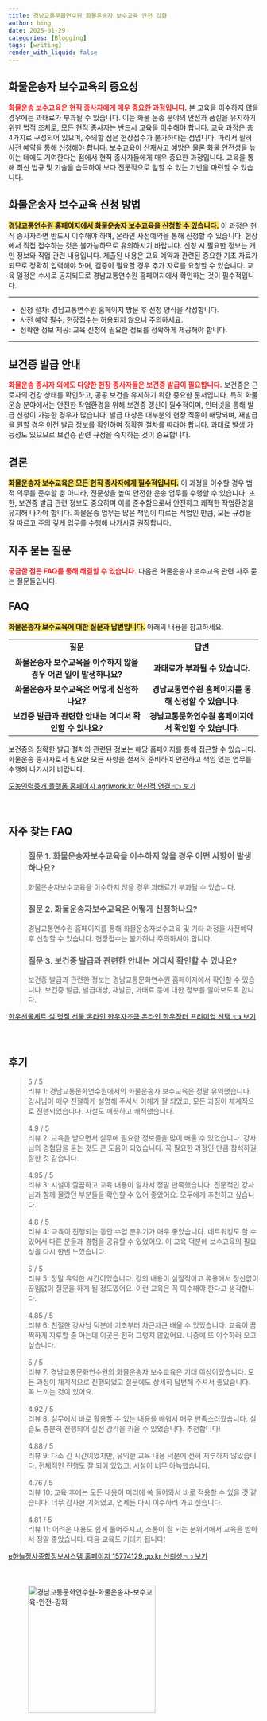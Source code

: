 ```yaml
---
title: 경남교통문화연수원 화물운송자 보수교육 안전 강화
author: bing
date: 2025-01-29
categories: [Blogging]
tags: [writing]
render_with_liquid: false
---
```



<h2 id='화물운송자_보수교육의_중요성'>화물운송자 보수교육의 중요성</h2>

<p><b><span style="color: #ee2323;">화물운송 보수교육은 현직 종사자에게 매우 중요한 과정입니다.</span></b> 본 교육을 이수하지 않을 경우에는 과태료가 부과될 수 있습니다. 이는 화물 운송 분야의 안전과 품질을 유지하기 위한 법적 조치로, 모든 현직 종사자는 반드시 교육을 이수해야 합니다. 교육 과정은 총 4가지로 구성되어 있으며, 주의할 점은 현장접수가 불가하다는 점입니다. 따라서 필히 사전 예약을 통해 신청해야 합니다. 보수교육이 산재사고 예방은 물론 화물 안전성을 높이는 데에도 기여한다는 점에서 현직 종사자들에게 매우 중요한 과정입니다. 교육을 통해 최신 법규 및 기술을 습득하여 보다 전문적으로 일할 수 있는 기반을 마련할 수 있습니다.</p>

<h2 id='신청_방법'>화물운송자 보수교육 신청 방법</h2>

<p><b><span style="background-color: #ffe066;">경남교통연수원 홈페이지에서 화물운송자 보수교육을 신청할 수 있습니다.</span></b> 이 과정은 현직 종사자라면 반드시 이수해야 하며, 온라인 사전예약을 통해 신청할 수 있습니다. 현장에서 직접 접수하는 것은 불가능하므로 유의하시기 바랍니다. 신청 시 필요한 정보는 개인 정보와 직업 관련 내용입니다. 제출된 내용은 교육 예약과 관련된 중요한 기초 자료가 되므로 정확히 입력해야 하며, 검증이 필요할 경우 추가 자료를 요청할 수 있습니다. 교육 일정은 수시로 공지되므로 경남교통연수원 홈페이지에서 확인하는 것이 필수적입니다.</p>

<hr />

<ul>
    <li>신청 절차: 경남교통연수원 홈페이지 방문 후 신청 양식을 작성합니다.</li>
    <li>사전 예약 필수: 현장접수는 허용되지 않으니 주의하세요.</li>
    <li>정확한 정보 제공: 교육 신청에 필요한 정보를 정확하게 제공해야 합니다.</li>
</ul>

<hr />

<h2 id='보건증_발급_안내'>보건증 발급 안내</h2>

<p><b><span style="color: #ee2323;">화물운송 종사자 외에도 다양한 현장 종사자들은 보건증 발급이 필요합니다.</span></b> 보건증은 근로자의 건강 상태를 확인하고, 공공 보건을 유지하기 위한 중요한 문서입니다. 특히 화물운송 분야에서는 안전한 작업환경을 위해 보건증 갱신이 필수적이며, 인터넷을 통해 발급 신청이 가능한 경우가 많습니다. 발급 대상은 대부분의 현장 직종이 해당되며, 재발급을 원할 경우 이전 발급 정보를 확인하여 정확한 절차를 따라야 합니다. 과태료 발생 가능성도 있으므로 보건증 관련 규정을 숙지하는 것이 중요합니다.</p>

<h2 id='결론'>결론</h2>

<p><b><span style="background-color: #ffe066;">화물운송자 보수교육은 모든 현직 종사자에게 필수적입니다.</span></b> 이 과정을 이수할 경우 법적 의무를 준수할 뿐 아니라, 전문성을 높여 안전한 운송 업무를 수행할 수 있습니다. 또한, 보건증 발급 관련 정보도 중요하며 이를 준수함으로써 안전하고 쾌적한 작업환경을 유지해 나가야 합니다. 화물운송 업무는 많은 책임이 따르는 직업인 만큼, 모든 규정을 잘 따르고 주의 깊게 업무를 수행해 나가시길 권장합니다.</p>

<h2 id='자주_묻는_질문'>자주 묻는 질문</h2>

<p><b><span style="color: #ee2323;">궁금한 점은 FAQ를 통해 해결할 수 있습니다.</span></b> 다음은 화물운송자 보수교육 관련 자주 묻는 질문들입니다.</p>

<h2 id='FAQ'>FAQ</h2>

<p><b><span style="background-color: #ffe066;">화물운송자 보수교육에 대한 질문과 답변입니다.</span></b> 아래의 내용을 참고하세요.</p>

<table>
    <tr>
        <td style="text-align: center; height: 17px;"><b>질문</b></td>
        <td style="text-align: center; height: 17px;"><b>답변</b></td>
    </tr>
    <tr>
        <td style="text-align: center; height: 17px;"><b>화물운송자 보수교육을 이수하지 않을 경우 어떤 일이 발생하나요?</b></td>
        <td style="text-align: center; height: 17px;"><b>과태료가 부과될 수 있습니다.</b></td>
    </tr>
    <tr>
        <td style="text-align: center; height: 17px;"><b>화물운송자 보수교육은 어떻게 신청하나요?</b></td>
        <td style="text-align: center; height: 17px;"><b>경남교통연수원 홈페이지를 통해 신청할 수 있습니다.</b></td>
    </tr>
    <tr>
        <td style="text-align: center; height: 17px;"><b>보건증 발급과 관련한 안내는 어디서 확인할 수 있나요?</b></td>
        <td style="text-align: center; height: 17px;"><b>경남교통문화연수원 홈페이지에서 확인할 수 있습니다.</b></td>
    </tr>
</table>

<p>보건증의 정확한 발급 절차와 관련된 정보는 해당 홈페이지를 통해 접근할 수 있습니다. 화물운송 종사자로서 필요한 모든 사항을 철저히 준비하여 안전하고 책임 있는 업무를 수행해 나가시기 바랍니다.</p>


<p><a class="click-button" title="도농인력중개 플랫폼 홈페이지 agriwork.kr 혁신적 연결" href="https://somered.github.io/posts/%EB%8F%84%EB%86%8D%EC%9D%B8%EB%A0%A5%EC%A4%91%EA%B0%9C-%ED%94%8C%EB%9E%AB%ED%8F%BC-%ED%99%88%ED%8E%98%EC%9D%B4%EC%A7%80-agriwork.kr-%ED%98%81%EC%8B%A0%EC%A0%81-%EC%97%B0%EA%B2%B0/" rel="dofollow">도농인력중개 플랫폼 홈페이지 agriwork.kr 혁신적 연결 👈 보기</a></p><br>
<h2 id='자주_찾는_FAQ'>자주 찾는 FAQ</h2>
<div itemscope="" itemtype="https://schema.org/FAQPage"> 
<blockquote> 
<div itemscope="" itemprop="mainEntity" itemtype="https://schema.org/Question"> 
<h3 itemprop="name">질문 1. 화물운송자보수교육을 이수하지 않을 경우 어떤 사항이 발생하나요?</h3> 
<div itemscope="" itemprop="acceptedAnswer" itemtype="https://schema.org/Answer"> 
<span itemprop="text"> 
<p>화물운송자보수교육을 이수하지 않을 경우 과태료가 부과될 수 있습니다.</p> 
</span> 
</div> 
</div> 

<div itemscope="" itemprop="mainEntity" itemtype="https://schema.org/Question"> 
<h3 itemprop="name">질문 2. 화물운송자보수교육은 어떻게 신청하나요?</h3> 
<div itemscope="" itemprop="acceptedAnswer" itemtype="https://schema.org/Answer"> 
<span itemprop="text"> 
<p>경남교통연수원 홈페이지를 통해 화물운송자보수교육 및 기타 과정을 사전예약 후 신청할 수 있습니다. 현장접수는 불가하니 주의하셔야 합니다.</p> 
</span> 
</div> 
</div> 

<div itemscope="" itemprop="mainEntity" itemtype="https://schema.org/Question"> 
<h3 itemprop="name">질문 3. 보건증 발급과 관련한 안내는 어디서 확인할 수 있나요?</h3> 
<div itemscope="" itemprop="acceptedAnswer" itemtype="https://schema.org/Answer"> 
<span itemprop="text"> 
<p>보건증 발급과 관련한 정보는 경남교통문화연수원 홈페이지에서 확인할 수 있습니다. 보건증 발급, 발급대상, 재발급, 과태료 등에 대한 정보를 알아보도록 합니다.</p> 
</span> 
</div> 
</div> 
</blockquote> 
</div>
<p><a class="click-button" title="한우선물세트 설 명절 선물 온라인 한우자조금 온라인 한우장터 프리미엄 선택" href="https://somered.github.io/posts/%ED%95%9C%EC%9A%B0%EC%84%A0%EB%AC%BC%EC%84%B8%ED%8A%B8-%EC%84%A4-%EB%AA%85%EC%A0%88-%EC%84%A0%EB%AC%BC-%EC%98%A8%EB%9D%BC%EC%9D%B8-%ED%95%9C%EC%9A%B0%EC%9E%90%EC%A1%B0%EA%B8%88-%EC%98%A8%EB%9D%BC%EC%9D%B8-%ED%95%9C%EC%9A%B0%EC%9E%A5%ED%84%B0-%ED%94%84%EB%A6%AC%EB%AF%B8%EC%97%84-%EC%84%A0%ED%83%9D/" rel="dofollow">한우선물세트 설 명절 선물 온라인 한우자조금 온라인 한우장터 프리미엄 선택 👈 보기</a></p><br>
<h2 id='후기'>후기</h2>
<div itemscope itemtype="https://schema.org/Product">
  <blockquote>
  <div itemprop="review" itemscope itemtype="https://schema.org/Review">
      <div itemprop="reviewRating" itemscope itemtype="https://schema.org/Rating"> <span itemprop="ratingValue">5</span> / <span itemprop="bestRating">5</span> </div>
      <span itemprop="reviewBody">리뷰 1: 경남교통문화연수원에서의 화물운송자 보수교육은 정말 유익했습니다. 강사님이 매우 친절하게 설명해 주셔서 이해가 잘 되었고, 모든 과정이 체계적으로 진행되었습니다. 시설도 깨끗하고 쾌적했습니다.</span>
  </div>
  <br>
  <div itemprop="review" itemscope itemtype="https://schema.org/Review">
      <div itemprop="reviewRating" itemscope itemtype="https://schema.org/Rating"> <span itemprop="ratingValue">4.9</span> / <span itemprop="bestRating">5</span> </div>
      <span itemprop="reviewBody">리뷰 2: 교육을 받으면서 실무에 필요한 정보들을 많이 배울 수 있었습니다. 강사님의 경험담을 듣는 것도 큰 도움이 되었습니다. 꼭 필요한 과정인 만큼 참석하길 잘한 것 같습니다.</span>
  </div>
  <br>
  <div itemprop="review" itemscope itemtype="https://schema.org/Review">
      <div itemprop="reviewRating" itemscope itemtype="https://schema.org/Rating"> <span itemprop="ratingValue">4.95</span> / <span itemprop="bestRating">5</span> </div>
      <span itemprop="reviewBody">리뷰 3: 시설이 깔끔하고 교육 내용이 알차서 정말 만족했습니다. 전문적인 강사님과 함께 몰랐던 부분들을 확인할 수 있어 좋았어요. 모두에게 추천하고 싶습니다.</span>
  </div>
  <br>
  <div itemprop="review" itemscope itemtype="https://schema.org/Review">
      <div itemprop="reviewRating" itemscope itemtype="https://schema.org/Rating"> <span itemprop="ratingValue">4.8</span> / <span itemprop="bestRating">5</span> </div>
      <span itemprop="reviewBody">리뷰 4: 교육이 진행되는 동안 수업 분위기가 매우 좋았습니다. 네트워킹도 할 수 있어서 다른 분들과 경험을 공유할 수 있었어요. 이 교육 덕분에 보수교육의 필요성을 다시 한번 느꼈습니다.</span>
  </div>
  <br>
  <div itemprop="review" itemscope itemtype="https://schema.org/Review">
      <div itemprop="reviewRating" itemscope itemtype="https://schema.org/Rating"> <span itemprop="ratingValue">5</span> / <span itemprop="bestRating">5</span> </div>
      <span itemprop="reviewBody">리뷰 5: 정말 유익한 시간이었습니다. 강의 내용이 실질적이고 유용해서 정신없이 끊임없이 질문을 하게 될 정도였어요. 이런 교육은 꼭 이수해야 한다고 생각합니다.</span>
  </div>
  <br>
  <div itemprop="review" itemscope itemtype="https://schema.org/Review">
      <div itemprop="reviewRating" itemscope itemtype="https://schema.org/Rating"> <span itemprop="ratingValue">4.85</span> / <span itemprop="bestRating">5</span> </div>
      <span itemprop="reviewBody">리뷰 6: 친절한 강사님 덕분에 기초부터 차근차근 배울 수 있었습니다. 교육이 끔찍하게 지루할 줄 아는데 이곳은 전혀 그렇지 않았어요. 나중에 또 이수하러 오고 싶습니다.</span>
  </div>
  <br>
  <div itemprop="review" itemscope itemtype="https://schema.org/Review">
      <div itemprop="reviewRating" itemscope itemtype="https://schema.org/Rating"> <span itemprop="ratingValue">5</span> / <span itemprop="bestRating">5</span> </div>
      <span itemprop="reviewBody">리뷰 7: 경남교통문화연수원의 화물운송자 보수교육은 기대 이상이었습니다. 모든 과정이 체계적으로 진행되었고 질문에도 상세히 답변해 주셔서 좋았습니다. 꼭 느끼는 것이 있어요.</span>
  </div>
  <br>
  <div itemprop="review" itemscope itemtype="https://schema.org/Review">
      <div itemprop="reviewRating" itemscope itemtype="https://schema.org/Rating"> <span itemprop="ratingValue">4.92</span> / <span itemprop="bestRating">5</span> </div>
      <span itemprop="reviewBody">리뷰 8: 실무에서 바로 활용할 수 있는 내용을 배워서 매우 만족스러웠습니다. 실습도 충분히 진행되어 실전 감각을 키울 수 있었습니다. 추천합니다!</span>
  </div>
  <br>
  <div itemprop="review" itemscope itemtype="https://schema.org/Review">
      <div itemprop="reviewRating" itemscope itemtype="https://schema.org/Rating"> <span itemprop="ratingValue">4.88</span> / <span itemprop="bestRating">5</span> </div>
      <span itemprop="reviewBody">리뷰 9: 다소 긴 시간이었지만, 유익한 교육 내용 덕분에 전혀 지루하지 않았습니다. 전체적인 진행도 잘 되어 있었고, 시설이 너무 아늑했습니다.</span>
  </div>
  <br>
  <div itemprop="review" itemscope itemtype="https://schema.org/Review">
      <div itemprop="reviewRating" itemscope itemtype="https://schema.org/Rating"> <span itemprop="ratingValue">4.76</span> / <span itemprop="bestRating">5</span> </div>
      <span itemprop="reviewBody">리뷰 10: 교육 후에는 모든 내용이 머리에 쏙 들어와서 바로 적용할 수 있을 것 같습니다. 너무 감사한 기회였고, 언제든 다시 이수하러 가고 싶습니다.</span>
  </div>
  <br>
  <div itemprop="review" itemscope itemtype="https://schema.org/Review">
      <div itemprop="reviewRating" itemscope itemtype="https://schema.org/Rating"> <span itemprop="ratingValue">4.81</span> / <span itemprop="bestRating">5</span> </div>
      <span itemprop="reviewBody">리뷰 11: 어려운 내용도 쉽게 풀어주시고, 소통이 잘 되는 분위기에서 교육을 받아서 정말 좋았습니다. 다음 교육도 기대가 됩니다!</span>
  </div>
  </blockquote>
</div>
<p><a class="click-button" title="e하늘장사종합정보시스템 홈페이지 15774129.go.kr 신뢰성" href="https://somered.github.io/posts/e%ED%95%98%EB%8A%98%EC%9E%A5%EC%82%AC%EC%A2%85%ED%95%A9%EC%A0%95%EB%B3%B4%EC%8B%9C%EC%8A%A4%ED%85%9C-%ED%99%88%ED%8E%98%EC%9D%B4%EC%A7%80-15774129.go.kr-%EC%8B%A0%EB%A2%B0%EC%84%B1/" rel="dofollow">e하늘장사종합정보시스템 홈페이지 15774129.go.kr 신뢰성 👈 보기</a></p><br>
<figure class="image"><img src="https://somered.github.io/assets/img/thumbnail/경남교통문화연수원-화물운송자-보수교육-안전-강화.webp" alt="경남교통문화연수원-화물운송자-보수교육-안전-강화" width="256" height="256"></figure>